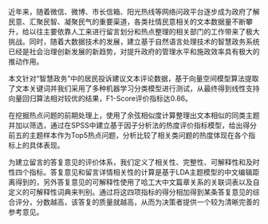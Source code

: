   近年来，随着微信、微博、市长信箱、阳光热线等网络问政平台逐步成为政府了解民意、汇聚民智、凝聚民气的重要渠道，各类社情民意相关的文本数据量不断攀升，给以往主要依靠人工来进行留言划分和热点整理的相关部门的工作带来了极大挑战。同时，随着大数据技术的发展，建立基于自然语言处理技术的智慧政务系统已经是社会治理创新发展的新趋势，对提升政府的管理水平和施政效率具有极大的推动作用。

  本文针对“智慧政务”中的居民投诉建议文本评论数据，基于向量空间模型算法提取了文本关键词并我们采用了多种机器学习分类模型进行测试，从最终得到线性支持向量回归算法相对较优的结果，F1-Score评价指标达0.86。

  在挖掘热点问题的前期处理上，使用了余弦相似度计算整理出文本相似的同类主题并加以筛选，通过在SPSS中建立基于因子分析法的热度评价指标模型，给出得分前五的主题样本作为Top5热点问题，分析比较了相关类问题的热度体现在各个指标上的具体表现。

  为建立留言的答复意见的评价体系，我们定义了相关性、完整性、可解释性和及时性四个指标。答复意见和留言详情相关性的计算是基于LDA主题模型的中文编辑距离得到的，另外答复意见的可解释性使用了哈工大中文篇章关系的关联词表以及自定义的可解释性词典来判别。通过将这四项指标的得分相加得到某条答复意见的综合评分，分数越高，该答复的质量就越高，从而为决策者提供一个较为清晰完善的参考意见。

